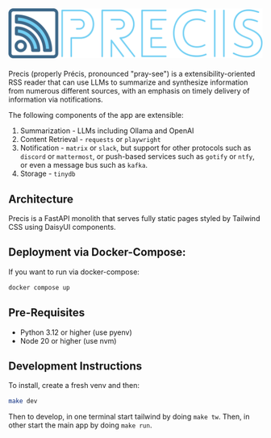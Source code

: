 ![The Precis logo... for now](assets/logo-with-name-light.svg)
--
Precis (properly Précis, pronounced "pray-see") is a extensibility-oriented RSS reader that can use LLMs to summarize and synthesize information from numerous different sources, with an emphasis on timely delivery of information via notifications.

The following components of the app are extensible:
1. Summarization - LLMs including Ollama and OpenAI
2. Content Retrieval - `requests` or `playwright`
3. Notification - `matrix` or `slack`, but support for other protocols such as `discord` or `mattermost`, or push-based services such as `gotify` or `ntfy`, or even a message bus such as `kafka`.
4. Storage - `tinydb`

## Architecture
Precis is a FastAPI monolith that serves fully static pages styled by Tailwind CSS using DaisyUI components.

## Deployment via Docker-Compose:
If you want to run via docker-compose:
```bash
docker compose up
```

## Pre-Requisites
- Python 3.12 or higher (use pyenv)
- Node 20 or higher (use nvm)

## Development Instructions
To install, create a fresh venv and then:
```bash
make dev
```
Then to develop, in one terminal start tailwind by doing `make tw`. Then, in other start the main app by doing `make run`.
